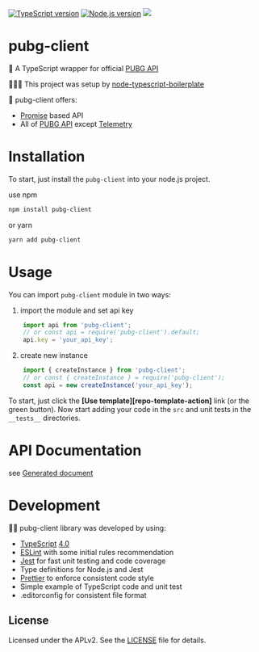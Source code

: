 [![TypeScript version][ts-badge]][typescript-4-0]
[![Node.js version][nodejs-badge]][nodejs]
[![][license-badge]][license]

# pubg-client

🚀 A TypeScript wrapper for official [PUBG API][pubg_api]

👩🏻‍💻 This project was setup by [node-typescript-boilerplate][repo-template]

🌟 pubg-client offers:
- [Promise][promise] based API
- All of [PUBG API][pubg_api] except [Telemetry][pubg_api_telemetry]

# Installation
To start, just install the `pubg-client` into your node.js project.

use npm
```sh
npm install pubg-client
```
or yarn
```sh
yarn add pubg-client
```

# Usage
You can import `pubg-client` module in two ways:

1. import the module and set api key
```javascript
    import api from 'pubg-client';
    // or const api = require('pubg-client').default;
    api.key = 'your_api_key';
```
2. create new instance
```javascript
    import { createInstance } from 'pubg-client';
    // or const { createInstance } = require('pubg-client');
    const api = new createInstance('your_api_key');
```
To start, just click the **[Use template][repo-template-action]** link (or the green button). Now start adding your code in the `src` and unit tests in the `__tests__` directories.

# API Documentation
see [Generated document](https://schnellehand.github.io/pubg-client/)
# Development
🏃🏽 pubg-client library was developed by using:
- [TypeScript][typescript] [4.0][typescript-4-0]
- [ESLint][eslint] with some initial rules recommendation
- [Jest][jest] for fast unit testing and code coverage
- Type definitions for Node.js and Jest
- [Prettier][prettier] to enforce consistent code style
- Simple example of TypeScript code and unit test
- .editorconfig for consistent file format

## License

Licensed under the APLv2. See the [LICENSE][license] file for details.

[ts-badge]: https://img.shields.io/badge/TypeScript-4.0-blue.svg
[nodejs-badge]: https://img.shields.io/badge/Node.js->=%2012.13-blue.svg
[nodejs]: https://nodejs.org/dist/latest-v12.x/docs/api/
[typescript]: https://www.typescriptlang.org/
[typescript-4-0]: https://www.typescriptlang.org/docs/handbook/release-notes/typescript-4-0.html
[license-badge]: https://img.shields.io/badge/license-APLv2-blue.svg
[license]: https://github.com/schnellehand/pubg-client/blob/master/LICENSE
[jest]: https://facebook.github.io/jest/
[eslint]: https://github.com/eslint/eslint
[prettier]: https://prettier.io
[repo-template]: https://github.com/jsynowiec/node-typescript-boilerplate
[promise]: https://developer.mozilla.org/en-US/docs/Web/JavaScript/Reference/Global_Objects/Promise
[pubg_api]: https://documentation.pubg.com/en/introduction.html
[pubg_api_request]: https://documentation.pubg.com/en/making-requests.html
[pubg_api_lifetime]: https://documentation.pubg.com/en/lifetime-stats.html
[pubg_api_telemetry]: https://documentation.pubg.com/en/telemetry.html